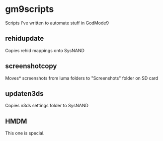# gm9scripts
 Scripts I've written to automate stuff in GodMode9

## rehidupdate
 Copies rehid mappings onto SysNAND
 
## screenshotcopy
 Moves* screenshots from luma folders to "Screenshots" folder on SD card
 
## updaten3ds
 Copies n3ds settings folder to SysNAND

## HMDM
 This one is special.